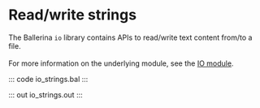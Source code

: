 # Read/write strings

The Ballerina `io` library contains APIs to read/write text content from/to a file.<br/><br/>
For more information on the underlying module, 
see the [IO module](https://docs.central.ballerina.io/ballerina/io/latest/).

::: code io_strings.bal :::

::: out io_strings.out :::